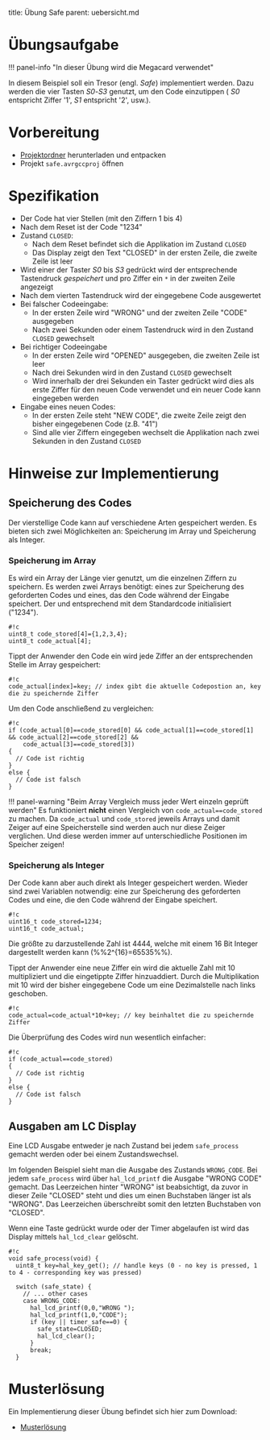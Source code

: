 title: Übung Safe
parent: uebersicht.md

# Übungsaufgabe

!!! panel-info "In dieser Übung wird die Megacard verwendet"

In diesem Beispiel soll ein Tresor (engl. *Safe*) implementiert werden. Dazu werden die vier Tasten *S0*-*S3* genutzt,
um den Code einzutippen ( *S0* entspricht Ziffer '1', *S1* entspricht '2', usw.).

# Vorbereitung 

* [Projektordner]({filename}embedded_uebung_safe.compress) herunterladen und entpacken
* Projekt `safe.avrgccproj` öffnen

# Spezifikation

* Der Code hat vier Stellen (mit den Ziffern 1 bis 4)
* Nach dem Reset ist der Code "1234"
* Zustand `CLOSED`:
    * Nach dem Reset befindet sich die Applikation im Zustand `CLOSED`
    * Das Display zeigt den Text "CLOSED" in der ersten Zeile, die zweite Zeile ist leer
* Wird einer der Taster *S0* bis *S3* gedrückt wird der entsprechende Tastendruck *gespeichert* und pro Ziffer ein `*` in der zweiten Zeile angezeigt
* Nach dem vierten Tastendruck wird der eingegebene Code ausgewertet
* Bei falscher Codeeingabe:
    * In der ersten Zeile wird "WRONG" und der zweiten Zeile "CODE" ausgegeben
    * Nach zwei Sekunden oder einem Tastendruck wird in den Zustand `CLOSED` gewechselt
* Bei richtiger Codeeingabe
    * In der ersten Zeile wird "OPENED" ausgegeben, die zweiten Zeile ist leer
    * Nach drei Sekunden wird in den Zustand `CLOSED` gewechselt
    * Wird innerhalb der drei Sekunden ein Taster gedrückt wird dies als erste Ziffer für den neuen Code verwendet und ein neuer Code kann eingegeben werden
* Eingabe eines neuen Codes:
    * In der ersten Zeile steht "NEW CODE", die zweite Zeile zeigt den bisher eingegebenen Code (z.B. "41")
    * Sind alle vier Ziffern eingegeben wechselt die Applikation nach zwei Sekunden in den Zustand `CLOSED`

# Hinweise zur Implementierung
## Speicherung des Codes
Der vierstellige Code kann auf verschiedene Arten gespeichert werden. Es bieten sich zwei Möglichkeiten an: Speicherung
im Array und Speicherung als Integer.

### Speicherung im Array
Es wird ein Array der Länge vier genutzt, um die einzelnen Ziffern zu speichern. Es werden zwei Arrays benötigt: eines
zur Speicherung des geforderten Codes und eines, das den Code während der Eingabe speichert. Der  und entsprechend mit
dem Standardcode initialisiert ("1234").

    #!c
    uint8_t code_stored[4]={1,2,3,4};
    uint8_t code_actual[4];

Tippt der Anwender den Code ein wird jede Ziffer an der entsprechenden Stelle im Array gespeichert:

    #!c
    code_actual[index]=key; // index gibt die aktuelle Codepostion an, key die zu speichernde Ziffer

Um den Code anschließend zu vergleichen:

    #!c
    if (code_actual[0]==code_stored[0] && code_actual[1]==code_stored[1] && code_actual[2]==code_stored[2] &&
        code_actual[3]==code_stored[3])
    {
      // Code ist richtig
    }
    else {
      // Code ist falsch
    }

!!! panel-warning "Beim Array Vergleich muss jeder Wert einzeln geprüft werden"
    Es funktioniert **nicht** einen Vergleich von `code_actual==code_stored` zu machen. Da `code_actual` und
    `code_stored` jeweils Arrays und damit Zeiger auf eine Speicherstelle sind werden auch nur diese Zeiger verglichen.
    Und diese werden immer auf unterschiedliche Positionen im Speicher zeigen!

### Speicherung als Integer
Der Code kann aber auch direkt als Integer gespeichert werden. Wieder sind zwei Variablen notwendig: eine zur Speicherung
des geforderten Codes und eine, die den Code während der Eingabe speichert.

    #!c
    uint16_t code_stored=1234;
    uint16_t code_actual;

Die größte zu darzustellende Zahl ist 4444, welche mit einem 16 Bit Integer dargestellt werden kann (%%2^{16}=65535%%).

Tippt der Anwender eine neue Ziffer ein wird die aktuelle Zahl mit 10 multipliziert und die eingetippte Ziffer
hinzuaddiert. Durch die Multiplikation mit 10 wird der bisher eingegebene Code um eine Dezimalstelle nach links geschoben.

    #!c
    code_actual=code_actual*10+key; // key beinhaltet die zu speichernde Ziffer

Die Überprüfung des Codes wird nun wesentlich einfacher:

    #!c
    if (code_actual==code_stored)
    {
      // Code ist richtig
    }
    else {
      // Code ist falsch
    }

## Ausgaben am LC Display
Eine LCD Ausgabe entweder je nach Zustand bei jedem `safe_process` gemacht werden oder bei einem Zustandswechsel.

Im folgenden Beispiel sieht man die Ausgabe des Zustands `WRONG_CODE`. Bei jedem `safe_process` wird über
`hal_lcd_printf` die Ausgabe "WRONG CODE" gemacht. Das Leerzeichen hinter "WRONG" ist beabsichtigt, da zuvor in dieser
Zeile "CLOSED" steht und dies um einen Buchstaben länger ist als "WRONG". Das Leerzeichen überschreibt somit den letzten
Buchstaben von "CLOSED".

Wenn eine Taste gedrückt wurde oder der Timer abgelaufen ist wird das Display mittels `hal_lcd_clear` gelöscht.

    #!c
    void safe_process(void) {
      uint8_t key=hal_key_get(); // handle keys (0 - no key is pressed, 1 to 4 - corresponding key was pressed)

      switch (safe_state) {
        // ... other cases
        case WRONG_CODE:
          hal_lcd_printf(0,0,"WRONG ");
          hal_lcd_printf(1,0,"CODE");
          if (key || timer_safe==0) {
            safe_state=CLOSED;
            hal_lcd_clear();
          }
          break;
      }


# Musterlösung
Ein Implementierung dieser Übung befindet sich hier zum Download:

* [Musterlösung]({filename}embedded_uebung_safe_loesung.compress)

